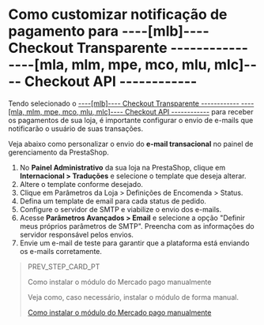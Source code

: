 # Como customizar notificação de pagamento para ----[mlb]---- Checkout Transparente ------------ ----[mla, mlm, mpe, mco, mlu, mlc]---- Checkout API ------------
 
Tendo selecionado o [----[mlb]---- Checkout Transparente ------------ ----[mla, mlm, mpe, mco, mlu, mlc]---- Checkout API ------------](/developers/pt/guides/checkout-api/introduction) para receber os pagamentos de sua loja, é importante configurar o envio de e-mails que notificarão o usuário de suas transações.
 
Veja abaixo como personalizar o envio do **e-mail transacional** no painel de gerenciamento da PrestaShop.
 
1. No **Painel Administrativo** da sua loja na PrestaShop, clique em **Internacional > Traduções** e selecione o template que deseja alterar.
2. Altere o template conforme desejado.
3. Clique em Parâmetros da Loja > Definições de Encomenda > Status.
4. Defina um template de email para cada status de pedido.
5. Configure o servidor de SMTP e viabilize o envio dos e-mails.
6. Acesse **Parâmetros Avançados > Email** e selecione a opção "Definir meus próprios parâmetros de SMTP". Preencha com as informações do servidor responsável pelos envios.
7. Envie um e-mail de teste para garantir que a plataforma está enviando os e-mails corretamente.

> PREV_STEP_CARD_PT
>
> Como instalar o módulo do Mercado pago manualmente
>
> Veja como, caso necessário, instalar o módulo de forma manual.
>
> [Como instalar o módulo do Mercado pago manualmente](/developers/pt/docs/prestashop/how-tos/install-module-manually)
